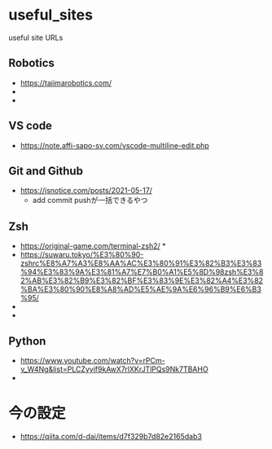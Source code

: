 # useful_sites
useful site URLs
## Robotics
* https://tajimarobotics.com/
* 
* 
## VS code
* https://note.affi-sapo-sv.com/vscode-multiline-edit.php

## Git and Github
* https://jsnotice.com/posts/2021-05-17/
    * add commit pushが一括できるやつ
## Zsh
* https://original-game.com/terminal-zsh2/
    * 
* https://suwaru.tokyo/%E3%80%90-zshrc%E8%A7%A3%E8%AA%AC%E3%80%91%E3%82%B3%E3%83%94%E3%83%9A%E3%81%A7%E7%B0%A1%E5%8D%98zsh%E3%82%AB%E3%82%B9%E3%82%BF%E3%83%9E%E3%82%A4%E3%82%BA%E3%80%90%E8%A8%AD%E5%AE%9A%E6%96%B9%E6%B3%95/
* 
* 

## Python
* https://www.youtube.com/watch?v=rPCm-v_W4Ng&list=PLCZyyif9kAwX7rlXKrJTlPQs9Nk7TBAHO
* 

# 今の設定
* https://qiita.com/d-dai/items/d7f329b7d82e2165dab3